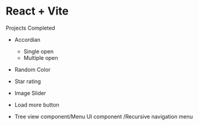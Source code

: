 # React + Vite

Projects Completed

- Accordian

  - Single open
  - Multiple open

- Random Color
- Star rating
- Image Slider
- Load more button
- Tree view component/Menu UI component /Recursive navigation menu
